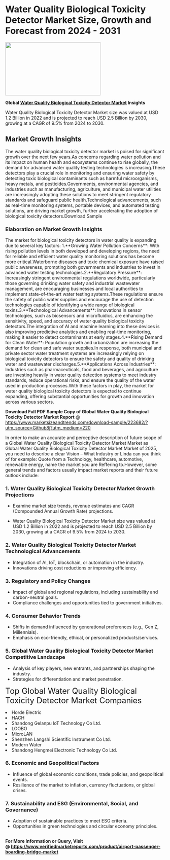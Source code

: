 <H1>Water Quality Biological Toxicity Detector Market Size, Growth and Forecast from 2024 - 2031</H1><img class="aligncenter size-medium wp-image-584254" src="https://thirdeyenews.in/wp-content/uploads/2024/09/Global-Market-Research-300x168.jpeg" alt="" width="300" height="168" /><p><strong>Global&nbsp;<a href="https://www.marketsizeandtrends.com/download-sample/223682/?utm_source=Github8j?utm_medium=220">Water Quality Biological Toxicity Detector Market</a> Insights</strong></p><p>Water Quality Biological Toxicity Detector Market size was valued at USD 1.2 Billion in 2022 and is projected to reach USD 2.5 Billion by 2030, growing at a CAGR of 9.5% from 2024 to 2030.</p><p><h2>Market Growth Insights</h2> The water quality biological toxicity detector market is poised for significant growth over the next few years.As concerns regarding water pollution and its impact on human health and ecosystems continue to rise globally, the demand for advanced water quality testing technologies is increasing.These detectors play a crucial role in monitoring and ensuring water safety by detecting toxic biological contaminants such as harmful microorganisms, heavy metals, and pesticides.Governments, environmental agencies, and industries such as manufacturing, agriculture, and municipal water utilities are increasingly adopting these solutions to meet stringent regulatory standards and safeguard public health.Technological advancements, such as real-time monitoring systems, portable devices, and automated testing solutions, are driving market growth, further accelerating the adoption of biological toxicity detectors.Download Sample <h3>Elaboration on Market Growth Insights</h3> The market for biological toxicity detectors in water quality is expanding due to several key factors: 1.**Growing Water Pollution Concerns**: With rising pollution levels in both developed and developing regions, the need for reliable and efficient water quality monitoring solutions has become more critical.Waterborne diseases and toxic chemical exposure have raised public awareness, prompting both governments and industries to invest in advanced water testing technologies.2.**Regulatory Pressure**: Increasingly stringent environmental regulations worldwide, particularly those governing drinking water safety and industrial wastewater management, are encouraging businesses and local authorities to implement state-of-the-art water testing systems.These regulations ensure the safety of public water supplies and encourage the use of detection technologies capable of identifying a wide range of biological toxins.3.**Technological Advancements**: Innovations in sensor technologies, such as biosensors and microfluidics, are enhancing the sensitivity, speed, and accuracy of water quality biological toxicity detectors.The integration of AI and machine learning into these devices is also improving predictive analytics and enabling real-time monitoring, making it easier to detect contaminants at early stages.4.**Rising Demand for Clean Water**: Population growth and urbanization are increasing the demand for clean and safe water supplies.In response, both municipal and private sector water treatment systems are increasingly relying on biological toxicity detectors to ensure the safety and quality of drinking water and wastewater discharges.5.**Applications Across Industries**: Industries such as pharmaceuticals, food and beverages, and agriculture are investing heavily in water quality detection systems to meet industry standards, reduce operational risks, and ensure the quality of the water used in production processes.With these factors in play, the market for water quality biological toxicity detectors is expected to continue expanding, offering substantial opportunities for growth and innovation across various sectors.</p><p><span class=""><strong>Download Full PDF Sample Copy of Global Water Quality Biological Toxicity Detector Market Report</strong> @ <a href="https://www.marketsizeandtrends.com/download-sample/223682/?utm_source=Github8j?utm_medium=220" target="_blank">https://www.marketsizeandtrends.com/download-sample/223682/?utm_source=Github8j?utm_medium=220</a></span></p><p>In order to make an accurate and perceptive description of future scope of a Global&nbsp;Water Quality Biological Toxicity Detector Market Market as Global&nbsp;Water Quality Biological Toxicity Detector Market Market of 2025, you need to describe a clear Vision &ndash; What Industry or Linda can you think of for example: Quote from a Technology, healthcare, automotive, renewable energy, name the market you are Reffering to.However, some general trends and factors usually impact market reports and their future outlook include:</p><h3>1.&nbsp;<strong>Water Quality Biological Toxicity Detector Market Growth Projections</strong></h3><ul><li>Examine market size trends, revenue estimates and CAGR (Compounded Annual Growth Rate) projections.</li><li><p>Water Quality Biological Toxicity Detector Market size was valued at USD 1.2 Billion in 2022 and is projected to reach USD 2.5 Billion by 2030, growing at a CAGR of 9.5% from 2024 to 2030.</p></li></ul><h3>2.&nbsp;<strong>Water Quality Biological Toxicity Detector Market Technological Advancements</strong></h3><ul><li>Integration of AI, IoT, blockchain, or automation in the industry.</li><li>Innovations driving cost reductions or improving efficiency.</li></ul><h3>3.&nbsp;<strong>Regulatory and Policy Changes</strong></h3><ul><li>Impact of global and regional regulations, including sustainability and carbon-neutral goals.</li><li>Compliance challenges and opportunities tied to government initiatives.</li></ul><h3>4.&nbsp;<strong>Consumer Behavior Trends</strong></h3><ul><li>Shifts in demand influenced by generational preferences (e.g., Gen Z, Millennials).</li><li>Emphasis on eco-friendly, ethical, or personalized products/services.</li></ul><h3>5.&nbsp;<strong>Global Water Quality Biological Toxicity Detector Market Competitive Landscape</strong></h3><ul><li>Analysis of key players, new entrants, and partnerships shaping the industry.</li><li>Strategies for differentiation and market penetration.</li></ul><p data-pm-slice="1 1 []"><span style="color: inherit; font-family: inherit; font-size: 25px;">Top Global Water Quality Biological Toxicity Detector Market Companies</span></p><div class="" data-test-id=""><p><li>Horde Electric</li><li> HACH</li><li> Shandong Gelanpu loT Technology Co Ltd.</li><li> LOOBO</li><li> MicroLAN</li><li> Shenzhen Langshi Scientific Instrument Co Ltd.</li><li> Modern Water</li><li> Shandong Hengmei Electronic Technology Co Ltd.</li></p></div><h3>6.&nbsp;<strong>Economic and Geopolitical Factors</strong></h3><ul><li>Influence of global economic conditions, trade policies, and geopolitical events.</li><li>Resilience of the market to inflation, currency fluctuations, or global crises.</li></ul><h3>7.&nbsp;<strong>Sustainability and ESG (Environmental, Social, and Governance)</strong></h3><ul><li>Adoption of sustainable practices to meet ESG criteria.</li><li>Opportunities in green technologies and circular economy principles.</li></ul><h2><strong style="font-size: 14px;">For More Information or Query, Visit @&nbsp;</strong><a style="background-color: #ffffff; font-size: 14px;" href="https://www.marketsizeandtrends.com/report/water-quality-biological-toxicity-detector-market/" target="_blank">https://www.verifiedmarketreports.com/product/airport-passenger-boarding-bridge-market</a></h2>